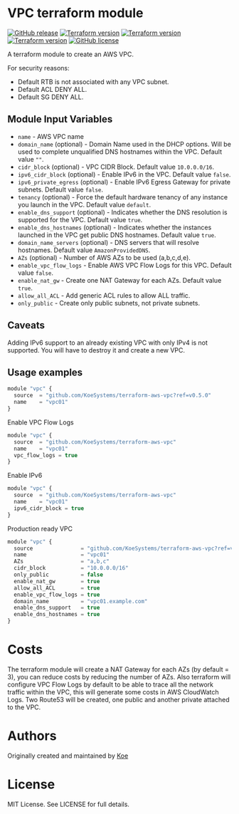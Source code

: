 VPC terraform module
===========

[![GitHub release](https://img.shields.io/github/release/KoeSystems/terraform-aws-vpc.svg?style=plastic)](https://github.com/KoeSystems/terraform-aws-vpc/releases/latest)
[![Terraform version](https://img.shields.io/badge/terraform-0.11.x-brightgreen.svg?style=plastic)](https://github.com/hashicorp/terraform/blob/v0.11.7/CHANGELOG.md)
[![Terraform version](https://img.shields.io/badge/terraform-0.10.x-brightgreen.svg?style=plastic)](https://github.com/hashicorp/terraform/blob/v0.10.8/CHANGELOG.md)
[![Terraform version](https://img.shields.io/badge/terraform-0.9.x-yellowgreen.svg?style=plastic)](https://github.com/hashicorp/terraform/blob/v0.9.11/CHANGELOG.md)
[![GitHub license](https://img.shields.io/github/license/KoeSystems/terraform-aws-vpc.svg?style=plastic)](https://github.com/KoeSystems/terraform-aws-vpc/blob/master/LICENSE)

A terraform module to create an AWS VPC.

For security reasons:
- Default RTB is not associated with any VPC subnet.
- Default ACL DENY ALL.
- Default SG DENY ALL.

Module Input Variables
----------------------

- `name` - AWS VPC name
- `domain_name` (optional) - Domain Name used in the DHCP options. Will be used to complete unqualified DNS hostnames within the VPC. Default value `""`.
- `cidr_block` (optional) - VPC CIDR Block. Default value `10.0.0.0/16`.
- `ipv6_cidr_block` (optional) - Enable IPv6 in the VPC. Default value `false`.
- `ipv6_private_egress` (optional) - Enable IPv6 Egress Gateway for private subnets. Default value `false`.
- `tenancy` (optional) - Force the default hardware tenancy of any instance you launch in the VPC. Default value `default`.
- `enable_dns_support` (optional) - Indicates whether the DNS resolution is supported for the VPC. Default value `true`.
- `enable_dns_hostnames` (optional) - Indicates whether the instances launched in the VPC get public DNS hostnames. Default value `true`.
- `domain_name_servers` (optional) - DNS servers that will resolve hostnames. Default value `AmazonProvidedDNS`.
- `AZs` (optional) - Number of AWS AZs to be used (a,b,c,d,e).
- `enable_vpc_flow_logs` - Enable AWS VPC Flow Logs for this VPC. Default value `false`.
- `enable_nat_gw` - Create one NAT Gateway for each AZs. Default value `true`.
- `allow_all_ACL` - Add generic ACL rules to allow ALL traffic.
- `only_public` - Create only public subnets, not private subnets.


Caveats
----------------------
Adding IPv6 support to an already existing VPC with only IPv4 is not supported. You will have to destroy it and create a new VPC.

Usage examples
-----

```js
module "vpc" {
  source  = "github.com/KoeSystems/terraform-aws-vpc?ref=v0.5.0"
  name    = "vpc01"
}
```

Enable VPC Flow Logs
```js
module "vpc" {
  source  = "github.com/KoeSystems/terraform-aws-vpc"
  name    = "vpc01"
  vpc_flow_logs = true
}
```

Enable IPv6
```js
module "vpc" {
  source  = "github.com/KoeSystems/terraform-aws-vpc"
  name    = "vpc01"
  ipv6_cidr_block = true
}
```

Production ready VPC
```js
module "vpc" {
  source               = "github.com/KoeSystems/terraform-aws-vpc?ref=v0.5.0"
  name                 = "vpc01"
  AZs                  = "a,b,c"
  cidr_block           = "10.0.0.0/16"
  only_public          = false
  enable_nat_gw        = true
  allow_all_ACL        = true
  enable_vpc_flow_logs = true
  domain_name          = "vpc01.example.com"
  enable_dns_support   = true
  enable_dns_hostnames = true
}
```

Costs
=====

The terraform module will create a NAT Gateway for each AZs (by default = 3), you can reduce costs by reducing the number of AZs.
Also terraform will configure VPC Flow Logs by default to be able to trace all the network traffic within the VPC, this will generate some costs in AWS CloudWatch Logs.
Two Route53 will be created, one public and another private attached to the VPC.
 
Authors
=======

Originally created and maintained by [Koe](https://github.com/KoeSystems)

License
=======

MIT License. See LICENSE for full details.

